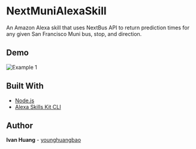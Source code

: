 # NextMuniAlexaSkill

An Amazon Alexa skill that uses NextBus API to return prediction times for any given San Francisco Muni bus, stop, and direction.

## Demo
![Example 1](https://github.com/younghuangbao/NextMuniAlexaSkill/master/demoImages/test1.png)

## Built With

-   [Node.js](https://nodejs.org/en/)
-   [Alexa Skills Kit CLI](https://developer.amazon.com/en-US/docs/alexa/ask-overviews/build-skills-with-the-alexa-skills-kit.html)

## Author

**Ivan Huang** - [younghuangbao](https://github.com/younghuangbao)
